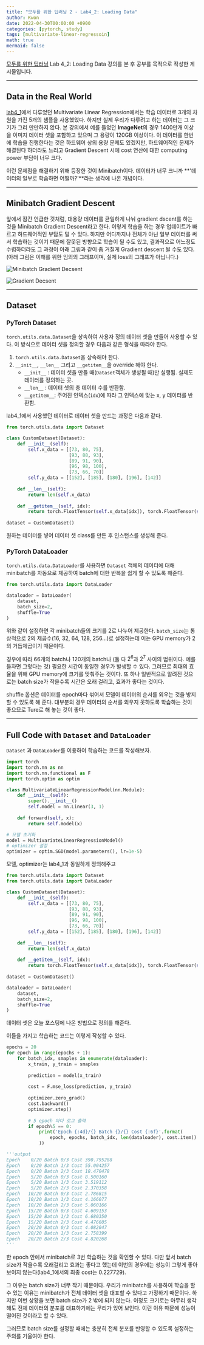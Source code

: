 ```yaml
---
title: "모두를 위한 딥러닝 2 - Lab4_2: Loading Data"
author: Kwon
date: 2022-04-30T00:00:00 +0900
categories: [pytorch, study]
tags: [multivariate-linear-regressoin]
math: true
mermaid: false
---
```


[모두를 위한 딥러닝](https://deeplearningzerotoall.github.io/season2/lec_pytorch.html) Lab 4_2: Loading Data 강의를 본 후 공부를 목적으로 작성한 게시물입니다.

***
## Data in the Real World
[lab4_1](/posts/dlZeroToAll-PyTorch-4_1/)에서 다루었던 Multivariate Linear Regression에서는 학습 데이터로 3개의 차원을 가진 5개의 샘플을 사용했었다.
하지만 실제 우리가 다루려고 하는 데이터는 그 크기가 그리 만만하지 않다. 본 강의에서 예를 들었던 **ImageNet**의 경우 1400만개 이상을 이미지 데이터 셋을 포함하고 있으며 그 용량이 120GB 이상이다.
이 데이터를 한번에 학습을 진행한다는 것은 하드웨어 상의 용량 문제도 있겠지만, 하드웨어적인 문제가 해결된다 하더라도 느리고 Gradient Descent 시에 cost 연산에 대한 computing power 부담이 너무 크다.

이런 문제점을 해결하기 위해 등장한 것이 Minibatch이다. 데이터가 너무 크니까 **'데이터의 일부로 학습하면 어떨까?'**라는 생각에 나온 개념이다.

***
## Minibatch Gradient Descent
앞에서 잠간 언급한 것처럼, 대용량 데이터를 균일하게 나눠 gradient dscent를 하는 것을 Minibatch Gradient Descent라고 한다.
이렇게 학습을 하는 경우 업데이트가 빠르고 하드웨어적인 부담도 덜 수 있다.
하지만 어디까지나 전체가 아닌 일부 데이터를 써서 학습하는 것이기 때문에 잘못된 방향으로 학습이 될 수도 있고,
결과적으로 어느정도 수렴하더라도 그 과정이 아래 그림과 같이 좀 거칠게 Gradient descent 될 수도 있다. (아래 그림은 이해를 위한 임의의 그래프이며, 실제 loss의 그래프가 아닙니다.)

![Minibatch Gradient Decsent](/posting_imgs/lab4_2-1.png)

![Gradient Decsent](/posting_imgs/lab4_2-2.png)

***
## Dataset
### PyTorch Dataset
`torch.utils.data.Dataset`을 상속하여 사용자 정의 데이터 셋을 만들어 사용할 수 있다. 이 방식으로 데이터 셋을 정의할 경우 다음과 같은 형식을 따라야 한다.
1. `torch.utils.data.Dataset`을 상속해야 한다.
2. `__init__`, `__len__` 그리고 `__getitem__`을 override 해야 한다.
   * `__init__`   : 데이터 셋을 만들 때(`Dataset`객체가 생성될 때)만 실행됨. 실제도 데이터를 정의하는 곳.
   * `__len__`    : 데이터 셋의 총 데이터 수를 반환함.
   * `__getitem__`: 주어진 인덱스(`idx`)에 따라 그 인덱스에 맞는 x, y 데이터를 반환함.

lab4_1에서 사용했던 데이터로 데이터 셋을 만드는 과정은 다음과 같다.

```python
from torch.utils.data import Dataset

class CustomDataset(Dataset):
    def __init__(self):
        self.x_data = [[73, 80, 75],
                       [93, 88, 93], 
                       [89, 91, 90],
                       [96, 98, 100],
                       [73, 66, 70]]
        self.y_data = [[152], [185], [180], [196], [142]]
        
    def __len__(self):
        return len(self.x_data)
    
    def __getitem__(self, idx):
        return torch.FloatTensor(self.x_data[idx]), torch.FloatTensor(self.y_data[idx])
    
dataset = CustomDataset()
```

원하는 데이터를 넣어 데이터 셋 class를 만든 후 인스턴스를 생성해 준다.

### PyTorch DataLoader
`torch.utils.data.DataLoader`를 사용하면 `Dataset` 객체의 데이터에 대해 minibatch를 자동으로 제공하여 batch에 대한 반복을 쉽게 할 수 있도록 해준다.

```python
from torch.utils.data import DataLoader

dataloader = DataLoader(
    dataset,
    batch_size=2,
    shuffle=True
)
```

위와 같이 설정하면 각 minibatch들의 크기를 2로 나누어 제공한다. `batch_size`는 통상적으로 2의 제곱수(16, 32, 64, 128, 256...)로 설정하는데 이는 GPU memory가 2의 거듭제곱이기 때문이다.

경우에 따라 66개의 batch나 120개의 batch나 (둘 다 $2^6$과 $2^7$ 사이의 범위이다. 예를 들자면 그렇다는 것) 필요한 시간이 동일한 경우가 발생할 수 있다. 그러므로 최대의 효율을 위해 GPU memory에 크기를 맞춰주는 것이다. 또 하나 일반적으로 알려진 것으로는 batch size가 작을수록 시간은 오래 걸리고, 효과가 좋다는 것이다.

shuffle 옵션은 데이터를 epoch마다 섞어서 모델이 데이터의 순서를 외우는 것을 방지할 수 있도록 해 준다. 대부분의 경우 데이터의 순서를 외우지 못하도록 학습하는 것이 좋으므로 Ture로 해 놓는 것이 좋다.

***
## Full Code with `Dataset` and `DataLoader`
`Dataset` 과 `DataLoader`를 이용하여 학습하는 코드를 작성해보자.

```python
import torch
import torch.nn as nn
import torch.nn.functional as F
import torch.optim as optim

class MultivariateLinearRegressionModel(nn.Module):
    def __init__(self):
        super().__init__()
        self.model = nn.Linear(3, 1)
    
    def forward(self, x):
        return self.model(x)

# 모델 초기화
model = MultivariateLinearRegressionModel()
# optimizer 설정
optimizer = optim.SGD(model.parameters(), lr=1e-5)
```

모델, optimizer는 lab4_1과 동일하게 정의해주고

```python
from torch.utils.data import Dataset
from torch.utils.data import DataLoader

class CustomDataset(Dataset):
    def __init__(self):
        self.x_data = [[73, 80, 75],
                       [93, 88, 93], 
                       [89, 91, 90],
                       [96, 98, 100],
                       [73, 66, 70]]
        self.y_data = [[152], [185], [180], [196], [142]]
        
    def __len__(self):
        return len(self.x_data)
    
    def __getitem__(self, idx):
        return torch.FloatTensor(self.x_data[idx]), torch.FloatTensor(self.y_data[idx])
    
dataset = CustomDataset()

dataloader = DataLoader(
    dataset,
    batch_size=2,
    shuffle=True
)
```

데이터 셋은 오늘 포스팅에 나온 방법으로 정의를 해준다.

이들을 가지고 학습하는 코드는 이렇게 작성할 수 있다.

```python
epochs = 20
for epoch in range(epochs + 1):
    for batch_idx, smaples in enumerate(dataloader):
        x_train, y_train = smaples
        
        prediction = model(x_train)
        
        cost = F.mse_loss(prediction, y_train)
        
        optimizer.zero_grad()
        cost.backward()
        optimizer.step()
        
        # 5 epoch 마다 로그 출력
        if epoch%5 == 0:
            print('Epoch {:4d}/{} Batch {}/{} Cost {:6f}'.format(
                epoch, epochs, batch_idx, len(dataloader), cost.item()
            ))

'''output
Epoch    0/20 Batch 0/3 Cost 390.795288
Epoch    0/20 Batch 1/3 Cost 55.004257
Epoch    0/20 Batch 2/3 Cost 18.470478
Epoch    5/20 Batch 0/3 Cost 8.500160
Epoch    5/20 Batch 1/3 Cost 3.519112
Epoch    5/20 Batch 2/3 Cost 2.370358
Epoch   10/20 Batch 0/3 Cost 2.786815
Epoch   10/20 Batch 1/3 Cost 4.166077
Epoch   10/20 Batch 2/3 Cost 5.060166
Epoch   15/20 Batch 0/3 Cost 4.609153
Epoch   15/20 Batch 1/3 Cost 6.680350
Epoch   15/20 Batch 2/3 Cost 4.476605
Epoch   20/20 Batch 0/3 Cost 4.082047
Epoch   20/20 Batch 1/3 Cost 2.758399
Epoch   20/20 Batch 2/3 Cost 4.820268
'''
```

한 epoch 안에서 minibatch로 3번 학습하는 것을 확인할 수 있다. 다만 앞서 batch size가 작을수록 오래걸리고 효과는 좋다고 했는데 이번의 경우에는 성능이 그렇게 좋아 보이지 않는다(lab4_1에서의 최종 cost는 0.227729).

그 이유는 batch size가 너무 작기 때문이다. 우리가 minibatch를 사용하여 학습을 할 수 있는 이유는 minibatch가 전체 데이터 셋을 대표할 수 있다고 가정하기 때문이다. 하지만 이번 상황을 보면 batch size가 2 밖에 되지 않는다.
이정도 크기로는 아무리 생각해도 전체 데이터의 분포를 대표하기에는 무리가 있어 보인다. 이런 이유 때문에 성능이 떨어진 것이라고 할 수 있다.

그러므로 batch size를 설정할 때에는 충분히 전체 분포를 반영할 수 있도록 설정하는 주의를 기울여야 한다.
